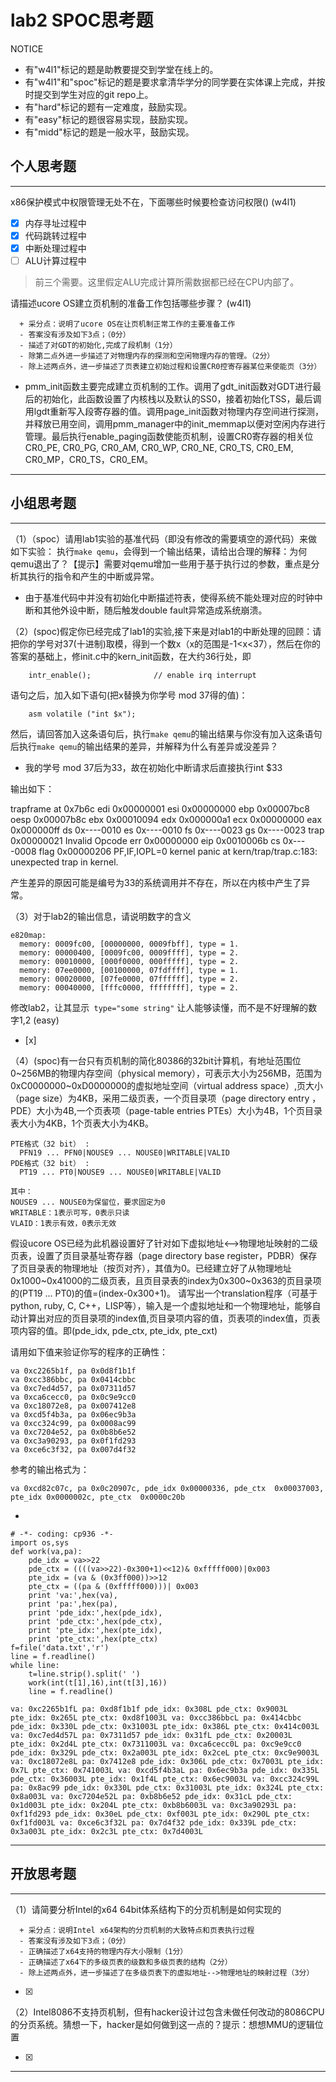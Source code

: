 # lab2 SPOC思考题

NOTICE
- 有"w4l1"标记的题是助教要提交到学堂在线上的。
- 有"w4l1"和"spoc"标记的题是要求拿清华学分的同学要在实体课上完成，并按时提交到学生对应的git repo上。
- 有"hard"标记的题有一定难度，鼓励实现。
- 有"easy"标记的题很容易实现，鼓励实现。
- 有"midd"标记的题是一般水平，鼓励实现。

## 个人思考题
---

x86保护模式中权限管理无处不在，下面哪些时候要检查访问权限()  (w4l1)
- [x] 内存寻址过程中
- [x] 代码跳转过程中
- [x] 中断处理过程中
- [ ] ALU计算过程中
 
> 前三个需要。这里假定ALU完成计算所需数据都已经在CPU内部了。


请描述ucore OS建立页机制的准备工作包括哪些步骤？ (w4l1) 
```
  + 采分点：说明了ucore OS在让页机制正常工作的主要准备工作
  - 答案没有涉及如下3点；（0分）
  - 描述了对GDT的初始化,完成了段机制（1分）
  - 除第二点外进一步描述了对物理内存的探测和空闲物理内存的管理。（2分）
  - 除上述两点外，进一步描述了页表建立初始过程和设置CR0控寄存器某位来使能页（3分）

 ```
- pmm_init函数主要完成建立页机制的工作。调用了gdt_init函数对GDT进行最后的初始化，此函数设置了内核栈以及默认的SS0，接着初始化TSS，最后调用lgdt重新写入段寄存器的值。调用page_init函数对物理内存空间进行探测，并释放已用空间，调用pmm_manager中的init_memmap以便对空闲内存进行管理。最后执行enable_paging函数使能页机制，设置CR0寄存器的相关位CR0_PE, CR0_PG, CR0_AM, CR0_WP, CR0_NE, CR0_TS, CR0_EM, CR0_MP，CR0_TS，CR0_EM。 

>  

---

## 小组思考题
---

（1）（spoc）请用lab1实验的基准代码（即没有修改的需要填空的源代码）来做如下实验： 执行`make qemu`，会得到一个输出结果，请给出合理的解释：为何qemu退出了？【提示】需要对qemu增加一些用于基于执行过的参数，重点是分析其执行的指令和产生的中断或异常。 

- 由于基准代码中并没有初始化中断描述符表，使得系统不能处理对应的时钟中断和其他外设中断，随后触发double fault异常造成系统崩溃。  

> 

（2）(spoc)假定你已经完成了lab1的实验,接下来是对lab1的中断处理的回顾：请把你的学号对37(十进制)取模，得到一个数x（x的范围是-1<x<37），然后在你的答案的基础上，修init.c中的kern_init函数，在大约36行处，即

```
    intr_enable();              // enable irq interrupt
```
语句之后，加入如下语句(把x替换为你学号 mod 37得的值)：
```
    asm volatile ("int $x");
```    
然后，请回答加入这条语句后，执行`make qemu`的输出结果与你没有加入这条语句后执行`make qemu`的输出结果的差异，并解释为什么有差异或没差异？ 

- 我的学号 mod 37后为33，故在初始化中断请求后直接执行int $33

输出如下：

trapframe at 0x7b6c
  edi  0x00000001
  esi  0x00000000
  ebp  0x00007bc8
  oesp 0x00007b8c
  ebx  0x00010094
  edx  0x000000a1
  ecx  0x00000000
  eax  0x000000ff
  ds   0x----0010
  es   0x----0010
  fs   0x----0023
  gs   0x----0023
  trap 0x00000021 Invalid Opcode
  err  0x00000000
  eip  0x0010006b
  cs   0x----0008
  flag 0x00000206 PF,IF,IOPL=0
kernel panic at kern/trap/trap.c:183:
    unexpected trap in kernel.

产生差异的原因可能是编号为33的系统调用并不存在，所以在内核中产生了异常。
> 

（3）对于lab2的输出信息，请说明数字的含义
```
e820map:
  memory: 0009fc00, [00000000, 0009fbff], type = 1.
  memory: 00000400, [0009fc00, 0009ffff], type = 2.
  memory: 00010000, [000f0000, 000fffff], type = 2.
  memory: 07ee0000, [00100000, 07fdffff], type = 1.
  memory: 00020000, [07fe0000, 07ffffff], type = 2.
  memory: 00040000, [fffc0000, ffffffff], type = 2.
```
修改lab2，让其显示` type="some string"` 让人能够读懂，而不是不好理解的数字1,2  (easy) 
- [x]  

> 

（4）(spoc)有一台只有页机制的简化80386的32bit计算机，有地址范围位0~256MB的物理内存空间（physical memory），可表示大小为256MB，范围为0xC0000000~0xD0000000的虚拟地址空间（virtual address space）,页大小（page size）为4KB，采用二级页表，一个页目录项（page directory entry ，PDE）大小为4B,一个页表项（page-table entries PTEs）大小为4B，1个页目录表大小为4KB，1个页表大小为4KB。
```
PTE格式（32 bit） :
  PFN19 ... PFN0|NOUSE9 ... NOUSE0|WRITABLE|VALID
PDE格式（32 bit） :
  PT19 ... PT0|NOUSE9 ... NOUSE0|WRITABLE|VALID
 
其中：
NOUSE9 ... NOUSE0为保留位，要求固定为0
WRITABLE：1表示可写，0表示只读
VLAID：1表示有效，0表示无效
```

假设ucore OS已经为此机器设置好了针对如下虚拟地址<-->物理地址映射的二级页表，设置了页目录基址寄存器（page directory base register，PDBR）保存了页目录表的物理地址（按页对齐），其值为0。已经建立好了从物理地址0x1000~0x41000的二级页表，且页目录表的index为0x300~0x363的页目录项的(PT19 ... PT0)的值=(index-0x300+1)。
请写出一个translation程序（可基于python, ruby, C, C++，LISP等），输入是一个虚拟地址和一个物理地址，能够自动计算出对应的页目录项的index值,页目录项内容的值，页表项的index值，页表项内容的值。即(pde_idx, pde_ctx, pte_idx, pte_cxt)

请用如下值来验证你写的程序的正确性：
```
va 0xc2265b1f, pa 0x0d8f1b1f
va 0xcc386bbc, pa 0x0414cbbc
va 0xc7ed4d57, pa 0x07311d57
va 0xca6cecc0, pa 0x0c9e9cc0
va 0xc18072e8, pa 0x007412e8
va 0xcd5f4b3a, pa 0x06ec9b3a
va 0xcc324c99, pa 0x0008ac99
va 0xc7204e52, pa 0x0b8b6e52
va 0xc3a90293, pa 0x0f1fd293
va 0xce6c3f32, pa 0x007d4f32
```

参考的输出格式为：
```
va 0xcd82c07c, pa 0x0c20907c, pde_idx 0x00000336, pde_ctx  0x00037003, pte_idx 0x0000002c, pte_ctx  0x0000c20b
```

- 

```
# -*- coding: cp936 -*-
import os,sys
def work(va,pa):
    pde_idx = va>>22
    pde_ctx = ((((va>>22)-0x300+1)<<12)& 0xfffff000)|0x003
    pte_idx = (va & (0x3ff000))>>12
    pte_ctx = ((pa & (0xfffff000)))| 0x003
    print 'va:',hex(va),
    print 'pa:',hex(pa),
    print 'pde_idx:',hex(pde_idx),
    print 'pde_ctx:',hex(pde_ctx),
    print 'pte_idx:',hex(pte_idx),
    print 'pte_ctx:',hex(pte_ctx)
f=file('data.txt','r')
line = f.readline()
while line:
    t=line.strip().split(' ')
    work(int(t[1],16),int(t[3],16))
    line = f.readline()
```

```
va: 0xc2265b1fL pa: 0xd8f1b1f pde_idx: 0x308L pde_ctx: 0x9003L pte_idx: 0x265L pte_ctx: 0xd8f1003L va: 0xcc386bbcL pa: 0x414cbbc pde_idx: 0x330L pde_ctx: 0x31003L pte_idx: 0x386L pte_ctx: 0x414c003L va: 0xc7ed4d57L pa: 0x7311d57 pde_idx: 0x31fL pde_ctx: 0x20003L pte_idx: 0x2d4L pte_ctx: 0x7311003L va: 0xca6cecc0L pa: 0xc9e9cc0 pde_idx: 0x329L pde_ctx: 0x2a003L pte_idx: 0x2ceL pte_ctx: 0xc9e9003L va: 0xc18072e8L pa: 0x7412e8 pde_idx: 0x306L pde_ctx: 0x7003L pte_idx: 0x7L pte_ctx: 0x741003L va: 0xcd5f4b3aL pa: 0x6ec9b3a pde_idx: 0x335L pde_ctx: 0x36003L pte_idx: 0x1f4L pte_ctx: 0x6ec9003L va: 0xcc324c99L pa: 0x8ac99 pde_idx: 0x330L pde_ctx: 0x31003L pte_idx: 0x324L pte_ctx: 0x8a003L va: 0xc7204e52L pa: 0xb8b6e52 pde_idx: 0x31cL pde_ctx: 0x1d003L pte_idx: 0x204L pte_ctx: 0xb8b6003L va: 0xc3a90293L pa: 0xf1fd293 pde_idx: 0x30eL pde_ctx: 0xf003L pte_idx: 0x290L pte_ctx: 0xf1fd003L va: 0xce6c3f32L pa: 0x7d4f32 pde_idx: 0x339L pde_ctx: 0x3a003L pte_idx: 0x2c3L pte_ctx: 0x7d4003L
```
> 

---

## 开放思考题

---

（1）请简要分析Intel的x64 64bit体系结构下的分页机制是如何实现的 
```
  + 采分点：说明Intel x64架构的分页机制的大致特点和页表执行过程
  - 答案没有涉及如下3点；（0分）
  - 正确描述了x64支持的物理内存大小限制（1分）
  - 正确描述了x64下的多级页表的级数和多级页表的结构（2分）
  - 除上述两点外，进一步描述了在多级页表下的虚拟地址-->物理地址的映射过程（3分）
 ```
- [x]  

>  

（2）Intel8086不支持页机制，但有hacker设计过包含未做任何改动的8086CPU的分页系统。猜想一下，hacker是如何做到这一点的？提示：想想MMU的逻辑位置

- [x]  

> 

---
